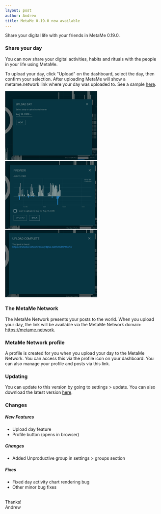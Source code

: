 ```yaml
---
layout: post
author: Andrew
title: MetaMe 0.19.0 now available
---
```


Share your digital life with your friends in MetaMe 0.19.0.

### Share your day

You can now share your digital activities, habits and rituals with the people in your life using MetaMe.

To upload your day, click "Upload" on the dashboard, select the day, then confirm your selection. After uploading MetaMe will show a metame.network link where your day was uploaded to. See a sample <a href="https://metame.network/post/jHgnsL2aRR2lndKP4Kkf-w">here</a>.

<div class="my-4">
<img class="m-1" src="/assets/upload-select-day.jpg" alt="Upload date selection" width="300"/>
<img class="m-1" src="/assets/upload-preview.jpg" alt="Upload preview" width="300"/>
<img class="m-1" src="/assets/upload-complete.jpg" alt="Upload completion" width="300"/>
</div>

### The MetaMe Network

The MetaMe Network presents your posts to the world. When you upload your day, the link will be available via the MetaMe Network domain: https://metame.network.

### MetaMe Network profile

A profile is created for you when you upload your day to the MetaMe Network. You can access this via the profile icon on your dashboard. You can also manage your profile and posts via this link.

### Updating

You can update to this version by going to settings > update. You can also download the latest version [here](/download.html).

### Changes

##### New Features

- Upload day feature
- Profile button (opens in browser)

##### Changes

- Added Unproductive group in settings > groups section

##### Fixes

- Fixed day activity chart rendering bug
- Other minor bug fixes

<br/>
Thanks!
<br/>
Andrew
